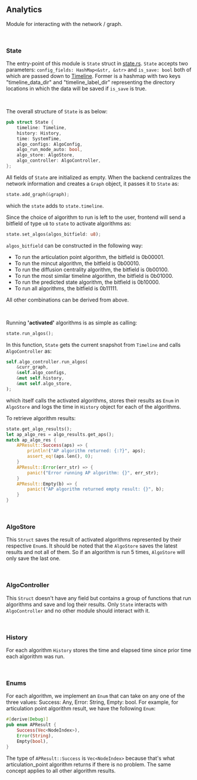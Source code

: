 ## **Analytics**

Module for interacting with the network / graph.

&nbsp;

### **State**

The entry-point of this module is `State` struct in [state.rs](./state.rs). `State` accepts two parameters: `config_fields: HashMap<&str, &str>` and `is_save: bool` both of which are passed down to [Timeline](./aux_data_structures/timeline.rs). Former is a hashmap with two keys "timeline_data_dir" and "timeline_label_dir" representing the directory locations in which the data will be saved if `is_save` is true.

&nbsp;

The overall structure of `State` is as below:

```rust
pub struct State {
    timeline: Timeline,
    history: History,
    time: SystemTime,
    algo_configs: AlgoConfig,
    algo_run_mode_auto: bool,
    algo_store: AlgoStore,
    algo_controller: AlgoController,
};
```

All fields of `State` are initialized as empty. When the backend centralizes the network information and creates a `Graph` object, it passes it to `State` as:

```rust
state.add_graph(&graph);
```

which the `state` adds to `state.timeline`.

Since the choice of algorithm to run is left to the user, frontend will send a bitfield of type `u8` to `state` to activate algorithms as:

```rust
state.set_algos(algos_bitfield: u8);
```

`algos_bitfield` can be constructed in the following way:

- To run the articulation point algorithm, the bitfield is 0b00001.
- To run the mincut algorithm, the bitfield is 0b00010.
- To run the diffusion centrality algorithm, the bitfield is 0b00100.
- To run the most similar timeline algorithm, the bitfield is 0b01000.
- To run the predicted state algorithm, the bitfield is 0b10000.
- To run all algorithms, the bitfield is 0b11111.

All other combinations can be derived from above.

&nbsp;

Running **'activated'** algorithms is as simple as calling:

```rust
state.run_algos();
```

In this function, `State` gets the current snapshot from `Timeline` and calls `AlgoController` as:

```rust
self.algo_controller.run_algos(
    &curr_graph,
    &self.algo_configs,
    &mut self.history,
    &mut self.algo_store,
);
```

which itself calls the activated algorithms, stores their results as `Enum` in `AlgoStore` and logs the time in `History` object for each of the algorithms.

To retrieve algorithm results:

```rust
state.get_algo_results();
let ap_algo_res = algo_results.get_aps();
match ap_algo_res {
    APResult::Success(aps) => {
        println!("AP algorithm returned: {:?}", aps);
        assert_eq!(aps.len(), 0);
    }
    APResult::Error(err_str) => {
        panic!("Error running AP algorithm: {}", err_str);
    }
    APResult::Empty(b) => {
        panic!("AP algorithm returned empty result: {}", b);
    }
}
```

&nbsp;

### **AlgoStore**

This `Struct` saves the result of activated algorithms represented by their respective `Enum`s. It should be noted that the `AlgoStore` saves the latest results and not all of them. So if an algorithm is run 5 times, `AlgoStore` will only save the last one.

&nbsp;

### **AlgoController**

This `Struct` doesn't have any field but contains a group of functions that run algorithms and save and log their results. Only `State` interacts with `AlgoController` and no other module should interact with it.

&nbsp;

### **History**

For each algorithm `History` stores the time and elapsed time since prior time each algorithm was run.

&nbsp;

### **Enums**

For each algorithm, we implement an `Enum` that can take on any one of the three values: Success: Any, Error: String, Empty: bool. For example, for articulation point algorithm result, we have the following `Enum`:

```rust
#[derive(Debug)]
pub enum APResult {
    Success(Vec<NodeIndex>),
    Error(String),
    Empty(bool),
}
```

The type of `APResult::Success` is `Vec<NodeIndex>` because that's what articulation_point algorithm returns if there is no problem. The same concept applies to all other algorithm results.
